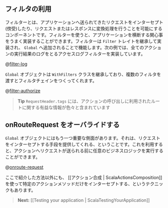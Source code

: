 <!--- Copyright (C) 2009-2013 Typesafe Inc. <http://www.typesafe.com> -->
<!--
# Intercepting requests
-->

<!--
## Using Filters
-->
## フィルタの利用

<!--
The filter component allows you to intercept requests coming to the application, transform request and responses. Filters provide a nice ability to implement cross-cutting concerns of your application. You can create a filter by extending the `Filter` trait and then add the filter to `Global` object. The following example creates an access log filter that logs the result of all the actions:
-->
フィルターとは、アプリケーションへ送られてきたリクエストをインターセプト(傍受)したり、リクエストまたはレスポンスに変換処理を行うことを可能にするコンポーネントです。フィルターを使うと、アプリケーションを横断する関心事をうまく実装することができます。フィルターは `Filter` トレイトを継承して実装され、 `Global` へ追加されることで機能します。次の例では、全てのアクションの実行結果のログをとるアクセスログフィルターを実装しています。

@[filter-log](code/ScalaInterceptors.scala)


<!--
The `Global` object extends the `WithFilters` class that allows you to pass one more filters to form a filter chain.

> **Note** `WithFilters` now extends the `GlobalSettings` trait

Here is another example where filter is very useful, check authorization before invoking certain actions:
-->
`Global` オブジェクトは `WithFilters` クラスを継承しており、複数のフィルタを渡すとフィルタチェインをつくってくれます。

@[filter-authorize](code/ScalaInterceptors.scala)


<!--
> **Tip** `RequestHeader.tags` provides lots of useful information about the route used to invoke the action. 
-->
> **Tip** `RequestHeader.tags` には、アクションの呼び出しに利用されたルートに関する有益な情報が色々と含まれています

<!--
## Overriding onRouteRequest
-->
## onRouteRequest をオーバライドする

<!--
One another important aspect of  the ```Global``` object is that it provides a way to intercept requests and execute business logic before a request is dispatched to an Action. 

> **Tip** This hook can be also used for hijacking requests, allowing developers to plug-in their own request routing mechanism. 

Let’s see how this works in practice:
-->
```Global``` オブジェクトにはもう一つ重要な側面があります。それは、リクエストをインターセプトする手段を提供してくれる、ということです。これを利用すると、アクションへリクエストが送られる前に任意のビジネスロジックを実行することができます。

@[onroute-request](code/ScalaInterceptors.scala)


<!--
It’s also possible to intercept a specific Action method, using [[Action composition | ScalaActionsComposition]].
-->
ここで紹介した方法以外にも、 [[アクション合成 | ScalaActionsComposition]] を使って特定のアクションメソッドだけをインターセプトする、というテクニックもあります。


> **Next:** [[Testing your application | ScalaTestingYourApplication]]
